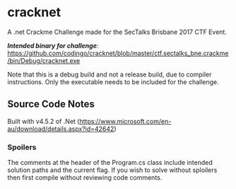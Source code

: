 # cracknet
A .net Crackme Challenge made for the SecTalks Brisbane 2017 CTF Event.

***Intended binary for challenge***: https://github.com/codingo/cracknet/blob/master/ctf.sectalks_bne.crackme/bin/Debug/cracknet.exe

Note that this is a debug build and not a release build, due to compiler instructions. Only the executable needs to be included for the challenge.

## Source Code Notes

Built with v4.5.2 of .Net (https://www.microsoft.com/en-au/download/details.aspx?id=42642)

### Spoilers

The comments at the header of the Program.cs class include intended solution paths and  the current flag. If you wish to solve without sploilers then first compile without reviewing code comments.
